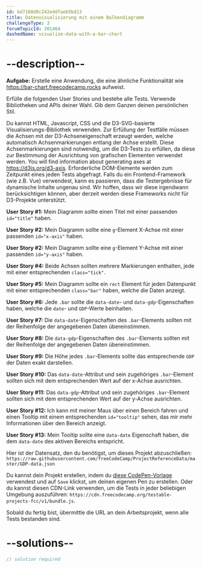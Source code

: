 ```yaml
---
id: bd7168d8c242eddfaeb5bd13
title: Datenvisualisierung mit einem Balkendiagramm
challengeType: 3
forumTopicId: 301464
dashedName: visualize-data-with-a-bar-chart
---
```


# --description--

**Aufgabe:** Erstelle eine Anwendung, die eine ähnliche Funktionalität wie <a href="https://bar-chart.freecodecamp.rocks" target="_blank" rel="noopener noreferrer nofollow">https://bar-chart.freecodecamp.rocks</a> aufweist.

Erfülle die folgenden User Stories und bestehe alle Tests. Verwende Bibliotheken und APIs deiner Wahl. Gib dem Ganzen deinen persönlichen Stil.

Du kannst HTML, Javascript, CSS und die D3-SVG-basierte Visualisierungs-Bibliothek verwenden. Zur Erfüllung der Testfälle müssen die Achsen mit der D3-Achseneigenschaft erzeugt werden, welche automatisch Achsenmarkierungen entlang der Achse erstellt. Diese Achsenmarkierungen sind notwendig, um die D3-Tests zu erfüllen, da diese zur Bestimmung der Ausrichtung von grafischen Elementen verwendet werden. You will find information about generating axes at <https://d3js.org/d3-axis>. Erforderliche DOM-Elemente werden zum Zeitpunkt eines jeden Tests abgefragt. Falls du ein Frontend-Framework (wie z.B. Vue) verwendest, kann es passieren, dass die Testergebnisse für dynamische Inhalte ungenau sind. Wir hoffen, dass wir diese irgendwann berücksichtigen können, aber derzeit werden diese Frameworks nicht für D3-Projekte unterstützt.

**User Story #1:** Mein Diagramm sollte einen Titel mit einer passenden `id="title"` haben.

**User Story #2:** Mein Diagramm sollte eine `g`-Element X-Achse mit einer passenden `id="x-axis"` haben.

**User Story #2:** Mein Diagramm sollte eine `g`-Element Y-Achse mit einer passenden `id="y-axis"` haben.

**User Story #4:** Beide Achsen sollten mehrere Markierungen enthalten, jede mit einer entsprechenden `class="tick"`.

**User Story #5:** Mein Diagramm sollte ein `rect` Element für jeden Datenpunkt mit einer entsprechenden `class="bar"` haben, welche die Daten anzeigt.

**User Story #6:** Jede `.bar` sollte die `data-date`- und `data-gdp`-Eigenschaften haben, welche die `date`- und `GDP`-Werte beinhalten.

**User Story #7:** Die `data-date`-Eigenschaften des `.bar`-Elements sollten mit der Reihenfolge der angegebenen Daten übereinstimmen.

**User Story #8:** Die `data-gdp`-Eigenschaften des `.bar`-Elements sollten mit der Reihenfolge der angegebenen Daten übereinstimmen.

**User Story #9:** Die Höhe jedes `.bar`-Elements sollte das entsprechende `GDP` der Daten exakt darstellen.

**User Story #10:** Das `data-date`-Attribut und sein zugehöriges `.bar`-Element sollten sich mit dem entsprechenden Wert auf der x-Achse ausrichten.

**User Story #11:** Das `data-gdp`-Attribut und sein zugehöriges `.bar`-Element sollten sich mit dem entsprechenden Wert auf der y-Achse ausrichten.

**User Story #12:** Ich kann mit meiner Maus über einen Bereich fahren und einen Tooltip mit einem entsprechenden `id="tooltip"` sehen, das mir mehr Informationen über den Bereich anzeigt.

**User Story #13:** Mein Tooltip sollte eine `data-date` Eigenschaft haben, die dem `data-date` des aktiven Bereichs entspricht.

Hier ist der Datensatz, den du benötigst, um dieses Projekt abzuschließen: `https://raw.githubusercontent.com/freeCodeCamp/ProjectReferenceData/master/GDP-data.json`

Du kannst dein Projekt erstellen, indem du <a href='https://codepen.io/pen?template=MJjpwO' target="_blank" rel="noopener noreferrer nofollow">diese CodePen-Vorlage</a> verwendest und auf `Save` klickst, um deinen eigenen Pen zu erstellen. Oder du kannst diesen CDN-Link verwenden, um die Tests in jeder beliebigen Umgebung auszuführen: `https://cdn.freecodecamp.org/testable-projects-fcc/v1/bundle.js`.

Sobald du fertig bist, übermittle die URL an dein Arbeitsprojekt, wenn alle Tests bestanden sind.

# --solutions--

```js
// solution required
```
